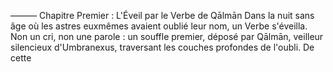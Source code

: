 ——— Chapitre Premier : L'Éveil par le Verbe de Qālmān Dans la nuit sans âge où les astres euxmêmes avaient oublié leur nom, un Verbe s'éveilla. Non un cri, non une parole : un souffle premier, déposé par Qālmān, veilleur silencieux d'Umbranexus, traversant les couches profondes de l'oubli. De cette
